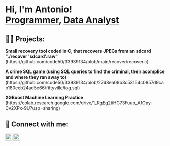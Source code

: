<h1>Hi, I'm Antonio! <br/><a href="https://github.com/txnyz01">Programmer</a>, <a href="https://github.com/txnyz01">Data Analyst</a></h1>

<h2>👨‍💻 Projects:</h2>
<p><b> Small recovery tool coded in C, that recovers JPEGs from an sdcard "./recover 'sdcard'.raw"</b>
 (https://github.com/code50/33939134/blob/main/recover/recover.c)</p>

<p><b> A crime SQL game (using SQL queries to find the criminal, their acomplice and where they ran away to)</b>
 (https://github.com/code50/33939134/blob/2748ea09b3c53154c0857d9cab180eeb24ad5e66/fiftyville/log.sql)</p>
 
<p><b> XGBoost Machine Learning Practice</b>
 (https://colab.research.google.com/drive/1_RgEg2tiHG73Fuup_AfOpy-Cv2XPx-9U?usp=sharing)</p>

<h2> 🤳 Connect with me:</h2>

[<img align="left" alt="AV | LinkedIn" width="22px" src="https://cdn.jsdelivr.net/npm/simple-icons@v3/icons/linkedin.svg" />][linkedin]
[<img align="left" alt="AV | Instagram" width="22px" src="https://cdn.jsdelivr.net/npm/simple-icons@v3/icons/instagram.svg" />][instagram]

[instagram]: https://www.instagram.com/tyzv01/
[linkedin]: https://www.linkedin.com/in/antonio-velichkov-46b5a719a/

